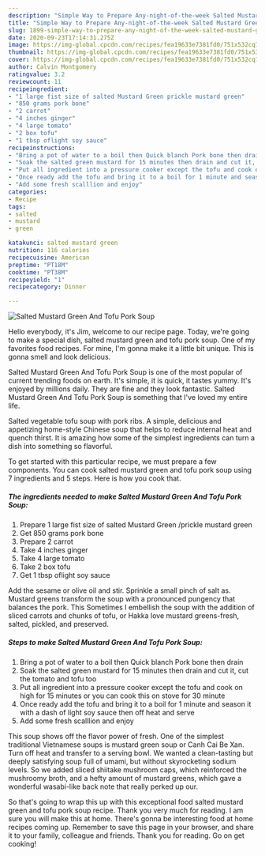 ```yaml
---
description: "Simple Way to Prepare Any-night-of-the-week Salted Mustard Green And Tofu Pork Soup"
title: "Simple Way to Prepare Any-night-of-the-week Salted Mustard Green And Tofu Pork Soup"
slug: 1899-simple-way-to-prepare-any-night-of-the-week-salted-mustard-green-and-tofu-pork-soup
date: 2020-09-23T17:14:31.275Z
image: https://img-global.cpcdn.com/recipes/fea19633e7381fd0/751x532cq70/salted-mustard-green-and-tofu-pork-soup-recipe-main-photo.jpg
thumbnail: https://img-global.cpcdn.com/recipes/fea19633e7381fd0/751x532cq70/salted-mustard-green-and-tofu-pork-soup-recipe-main-photo.jpg
cover: https://img-global.cpcdn.com/recipes/fea19633e7381fd0/751x532cq70/salted-mustard-green-and-tofu-pork-soup-recipe-main-photo.jpg
author: Calvin Montgomery
ratingvalue: 3.2
reviewcount: 11
recipeingredient:
- "1 large fist size of salted Mustard Green prickle mustard green"
- "850 grams pork bone"
- "2 carrot"
- "4 inches ginger"
- "4 large tomato"
- "2 box tofu"
- "1 tbsp oflight soy sauce"
recipeinstructions:
- "Bring a pot of water to a boil then Quick blanch Pork bone then drain"
- "Soak the salted green mustard for 15 minutes then drain and cut it, cut the tomato and tofu too"
- "Put all ingredient into a pressure cooker except the tofu and cook on high for 15 minutes or you can cook this on stove for 30 minute"
- "Once ready add the tofu and bring it to a boil for 1 minute and season it with a dash of light soy sauce then off heat and serve"
- "Add some fresh scalllion and enjoy"
categories:
- Recipe
tags:
- salted
- mustard
- green

katakunci: salted mustard green 
nutrition: 116 calories
recipecuisine: American
preptime: "PT18M"
cooktime: "PT38M"
recipeyield: "1"
recipecategory: Dinner

---
```



![Salted Mustard Green And Tofu Pork Soup](https://img-global.cpcdn.com/recipes/fea19633e7381fd0/751x532cq70/salted-mustard-green-and-tofu-pork-soup-recipe-main-photo.jpg)

Hello everybody, it's Jim, welcome to our recipe page. Today, we're going to make a special dish, salted mustard green and tofu pork soup. One of my favorites food recipes. For mine, I'm gonna make it a little bit unique. This is gonna smell and look delicious.

Salted Mustard Green And Tofu Pork Soup is one of the most popular of current trending foods on earth. It's simple, it is quick, it tastes yummy. It's enjoyed by millions daily. They are fine and they look fantastic. Salted Mustard Green And Tofu Pork Soup is something that I've loved my entire life.

Salted vegetable tofu soup with pork ribs. A simple, delicious and appetizing home-style Chinese soup that helps to reduce internal heat and quench thirst. It is amazing how some of the simplest ingredients can turn a dish into something so flavorful.


To get started with this particular recipe, we must prepare a few components. You can cook salted mustard green and tofu pork soup using 7 ingredients and 5 steps. Here is how you cook that.

<!--inarticleads1-->

##### The ingredients needed to make Salted Mustard Green And Tofu Pork Soup:

1. Prepare 1 large fist size of salted Mustard Green /prickle mustard green
1. Get 850 grams pork bone
1. Prepare 2 carrot
1. Take 4 inches ginger
1. Take 4 large tomato
1. Take 2 box tofu
1. Get 1 tbsp oflight soy sauce


Add the sesame or olive oil and stir. Sprinkle a small pinch of salt as. Mustard greens transform the soup with a pronounced pungency that balances the pork. This Sometimes I embellish the soup with the addition of sliced carrots and chunks of tofu, or Hakka love mustard greens-fresh, salted, pickled, and preserved. 

<!--inarticleads2-->

##### Steps to make Salted Mustard Green And Tofu Pork Soup:

1. Bring a pot of water to a boil then Quick blanch Pork bone then drain
1. Soak the salted green mustard for 15 minutes then drain and cut it, cut the tomato and tofu too
1. Put all ingredient into a pressure cooker except the tofu and cook on high for 15 minutes or you can cook this on stove for 30 minute
1. Once ready add the tofu and bring it to a boil for 1 minute and season it with a dash of light soy sauce then off heat and serve
1. Add some fresh scalllion and enjoy


This soup shows off the flavor power of fresh. One of the simplest traditional Vietnamese soups is mustard green soup or Canh Cai Be Xan. Turn off heat and transfer to a serving bowl. We wanted a clean-tasting but deeply satisfying soup full of umami, but without skyrocketing sodium levels. So we added sliced shiitake mushroom caps, which reinforced the mushroomy broth, and a hefty amount of mustard greens, which gave a wonderful wasabi-like back note that really perked up our. 

So that's going to wrap this up with this exceptional food salted mustard green and tofu pork soup recipe. Thank you very much for reading. I am sure you will make this at home. There's gonna be interesting food at home recipes coming up. Remember to save this page in your browser, and share it to your family, colleague and friends. Thank you for reading. Go on get cooking!
